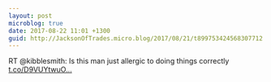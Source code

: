```yaml
---
layout: post
microblog: true
date: 2017-08-22 11:01 +1300
guid: http://JacksonOfTrades.micro.blog/2017/08/21/t899753424568307712.html
---
```

RT @kibblesmith: Is this man just allergic to doing things correctly [t.co/D9VUYtwuO...](https://t.co/D9VUYtwuO2)

